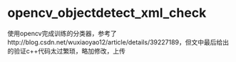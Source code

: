 # opencv_objectdetect_xml_check
使用opencv完成训练的分类器，参考了http://blog.csdn.net/wuxiaoyao12/article/details/39227189，但文中最后给出的验证c++代码太过繁琐，略加修改，上传
